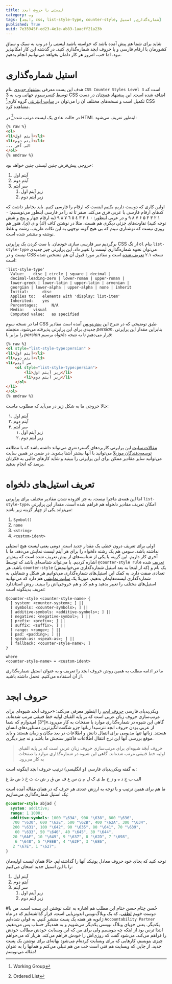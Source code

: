 ```yaml
---
title: لیستی با حروف ابجد
category: وب
tags: [ابجد, css, list-style-type, counter-style, شماره‌گذاری, استیل]
published: True
uuid: 7e35945f-ed23-4e1e-ab83-1aacff21a23b
---
```

شاید برای شما هم پیش آمده باشد که خواسته باشید لیستی را در وب به سبک و سیاق کشورمان با ارقام فارسی و یا حروف ابجد شماره‌گذاری کنید. در گذشته این کار امکانپذیر نبود. اما خب، امروز هر کار دلمان بخواهد می‌توانیم انجام بدهیم.


# استیل شماره‌گذاری
هدف این پست معرفی [پیشنهاد جدیدی](http://www.w3.org/TR/css-counter-styles-3/) بنام `CSS Counter Styles Level 3` است که توسط کنسرسیوم جهانی وب به 3 CSS اضافه شده است. این پیشنهاد همچنان در دست تکمیل است و نسخه‌های مختلف آن را می‌توان در [سایت اینترنتی](https://drafts.csswg.org/css-counter-styles-3/) گروه کاری[^1] CSS  مشاهده کرد. 

در حالت عادی یک لیست مرتب شده[^2] در HTML اینطور تعریف می‌شود:

~~~html
{% raw %}
<ol>
<li>آیتم اول</li>
<li>آیتم دوم</li>
... الی آخر
</ol>
{% endraw %}
~~~

خروجی پیش‌فرض چنین لیستی چنین خواهد بود:

<ol style="list-style-type:decimal" >
<li>آیتم اول</li>
<li>آیتم دوم</li>
<li>سر آیتم
    <ol style="list-style-type:decimal">
        <li>زیر آیتم اول</li>
        <li>زیر آیتم دوم</li>
    </ol>
</li>
</ol>

اولین کاری که دوست داریم بکنیم اینست که ارقام را فارسی کنیم. باید بخاطر داشت که کدهای ارقام فارسی با عربی فرق می‌کند. صفر تا نه را در فارسی اینطور می‌نویسیم: ۰ ۱ ۲ ۳ ۴ ۵ ۶ ۷ ۸ ۹ و در عربی اینطور: ٠ ١ ٢ ٣ ٤ ٥ ٦ ٧ ٨ ٩ (به ارقام چهار و پنج و شش توجه کنید) تفاوت‌های جزئی دیگری هم هست، مثلا در نوشتن کاف (ك) و ی (ي). هنوز هم روزی نیست که نوشتاری نبینم که بی هیچ گونه توجهی به این نکات ظریف، زشت و غلط نوشته و منتشر شده است.

برگردیم سر فارسی سازی خودمان. با ست کردن ‬یک پراپرتی CSS از تگ `ol` بنام `list-style-type` می‌توان نحوه شماره‌گذاری لیست را تغییر داد. این پراپرتی چیز جدیدی نیست و در CSS نسخه ۲.۱ ‬‬[تعریف شده](http://www.w3.org/TR/CSS2/generate.html#propdef-list-style-type) است و مقادیر مورد قبول آن هم مشخص شده است:

~~~text
'list-style-type'
  Value:  	disc | circle | square | decimal | 
  decimal-leading-zero | lower-roman | upper-roman | 
  lower-greek | lower-latin | upper-latin | armenian | 
  georgian | lower-alpha | upper-alpha | none | inherit
  Initial:  	disc
  Applies to:  	elements with 'display: list-item'
  Inherited:  	yes
  Percentages:  	N/A
  Media:  	visual
  Computed value:  	as specified 
~~~

اما در نسخه سوم CSS طبق توضیحی که در شرح این [پیش‌نویس](https://drafts.csswg.org/css-counter-styles-3) آمده است مقادیر جدیدی برای این پراپرتی پذیرفته می‌شود، منجمله _persian_. بنابراین مقدار این پراپرتی را برابر با _persian_ قرار می‌دهیم تا به نتیجه دلخواه برسیم:

~~~html
{% raw %}
<ol style="list-style-type:persian" >
<li>آیتم اول</li>
<li>آیتم دوم</li>
<li>سر آیتم
    <ol style="list-style-type:persian">
        <li>زیر آیتم اول</li>
        <li>زیر آیتم دوم</li>
    </ol>
</li>
</ol>
{% endraw %}
~~~


حالا خروجی ما به شکل زیر در می‌آید که مطلوب ماست:


<ol style="list-style-type:persian" >
<li>آیتم اول</li>
<li>آیتم دوم</li>
<li>سر آیتم
    <ol style="list-style-type:persian">
        <li>زیر آیتم اول</li>
        <li>زیر آیتم دوم</li>
    </ol>
</li>
</ol>

این پراپرتی کاربردهای گسترده‌تری می‌تواند داشته باشد که با مطالعه ‎[مقالات سایت توسعه‌دهندگان موزیلا](https://developer.mozilla.org/en-US/docs/Web/CSS/list-style-type)  می‌توانید با آنها بیشتر آشنا بشوید. در ضمن در همین سایت می‌توانید سایر مقادیر ممکن برای این پراپرتی را ببینید و شاید کارهای جالبی به فکرتان برسد که انجام بدهید.

# تعریف استیل‌های دلخواه
اما این همه‌ی ماجرا نیست. به جز افزوده شدن مقادیر مختلف برای پراپرتی `list-style-type`، امکان تعریف مقادیر دلخواه هم فراهم شده است. مقدار این پراپرتی می‌تواند یکی از چهار گزینه زیر باشد:

1. `Symbol()`
2. `none`
3. `<string>`
4. `<custom-ident>`

اولی برای تعریف درون خطی یک مقدار جدید است. دومی یعنی لیست هیچ استیلی نداشته باشد. سومی هم یک رشته دلخواه را برای هر آیتم لیست نمایش می‌دهد. ما با آخری کار داریم. این گزینه یا یکی از شناسه‌های از پیش تعریف شده است که پیش‌تر اشاره کردیم. یا می‌تواند شناسه‌ای باشد که توسط `@counter-style rule` ‬[تعریف](https://developer.mozilla.org/en-US/docs/Web/CSS/@counter-style) شده باشد. هر `counter-style` (که از اینجا به بعد استیل شماره‌گذاری می‌خوانیمش) یک نام و تعدادی صفت دارد. به کمک این استیل‌های شماره‌گذاری می‌توانیم هر شکل و شمایلی به شماره‌گذاری لیست‌هایمان بدهیم. موزیلا یک [سایت نمایشی](https://mdn.github.io/css-counter-style-demo/) هم دارد که می‌توانید استیل‌های مختلف را تغییر بدهید و هم کد و هم خروجی‌اش را ببینید. روش استاندارد تعریف بدینگونه است:

~~~text
@counter-style <counter-style-name> {
  [ system: <counter-system>; ] ||
  [ symbols: <counter-symbols>; ] ||
  [ additive-symbols: <additive-symbols>; ] ||
  [ negative: <negative-symbol>; ] ||
  [ prefix: <prefix>; ] ||
  [ suffix: <suffix>; ] ||
  [ range: <range>; ] ||
  [ pad: <padding>; ] ||
  [ speak-as: <speak-as>; ] ||
  [ fallback: <counter-style-name>; ]
}

where 
<counter-style-name> = <custom-ident>
~~~

ما در ادامه مطلب به همین روش حروف ابجد را تعریف و به عنوان استیل شماره‌گذاری از آن استفاده می‌کنیم. تحمل داشته باشید.

# حروف ابجد
ویکی‌پدیای فارسی [حروف ابجد](https://fa.wikipedia.org/wiki/%D8%A7%D8%A8%D8%AC%D8%AF) را اینطور معرفی می‌کند: «حروف اَبجَد شیوه‌ای برای مرتب‌سازی حروف زبان عربی است که بر پایه الفبای اولیه خط فنیقی مرتب شده‌اند. گاهی این شیوه در شماره‌گذاری موارد یا صفحات به کار می‌رود.»‏‏[^3] امیدوارم که شما از عربی بودن حروف ابجد نترسید! زبانها جزو شگفت‌انگیزترین دستاوردهای انسان هستند. زبانها تنها مدیومی برای انتقال دانش و اطلاعات در بعد مکان و زمان هستند و باید موقع بررسی آنها این نرخ انتقال اطلاعات فاکتور سنجش ما باشد و نه چیز دیگری.


> حروف اَبجَد شیوه‌ای برای مرتب‌سازی حروف زبان عربی است که بر پایه الفبای اولیه خط فنیقی مرتب شده‌اند. گاهی این شیوه در شماره‌گذاری موارد یا صفحات به کار می‌رود.‏‏

به گفته ویکی‌پدیای فارسی (و انگلیسی) ترتیب حروف ابجد اینگونه است:

 الف 	ب 	ج 	د 	ه 	و 	ز 	ح 	ط 	ی 	ک 	ل 	م 	ن 	س 	ع 	ف 	ص 	ق 	ر 	ش 	ت 	ث 	خ 	ذ 	ض 	ظ 	غ
 
ما هم برای همین ترتیب و با توجه به ارزش عددی هر حرف که در همان مقاله آمده است یک استیل شماره‌گذاری می‌سازیم:


~~~css
@counter-style abjad {
  system: additive;
  range: 1 1000;
  additive-symbols: 1000 "\63A", 900 "\638", 800 "\636",
   700 "\630", 600 "\62E", 500 "\62B", 400 "\62A", 300 "\634",
   200 "\631", 100 "\642", 90 "\635", 80 "\641", 70 "\639",
    60 "\633", 50 "\646", 40 "\645", 30 "\644",
   20 "\6AF", 10 "\649", 9 "\637", 8 "\62D", 7 "\698",
    6 "\648", 5 "\FEEB", 4 "\62F", 3 "\686",
   2 "\67E", 1 "\627";
}
~~~


توجه کنید که بجای خود حروف معادل یونیکد آنها را گذاشته‌ایم. حالا همان لیست اولیه‌مان را با این استیل جدید امتحان می‌کنیم:

<ol style="list-style-type:abjad" >
<li>آیتم اول</li>
<li>آیتم دوم</li>
<li>سر آیتم
    <ol style="list-style-type:abjad">
        <li>زیر آیتم اول</li>
        <li>زیر آیتم دوم</li>
    </ol>
</li>
</ol>


#حُسن خِتام
حسن ختام این مطلب هم اشاره به علت نوشتن این پست است. من با دوست خوبم ‏[لطفی](http://luthfi.idris.web.id/)، که یک وبلاگ‌نویس اندونزیایی است، قرار گذاشته‌ایم که در ماه ژانویه هر هفته یک پست منتشر کنیم. به قولی شده‌ایم `Accountability Partner` یکدیگر. یعنی جویای وبلاگ نویسی یکدیگر می‌شویم و به همدیگر حساب پس می‌دهیم. ابتدا ترس بود از اینکه چه بنویسیم ولی برای من که این وبسایت خودش مطالب خودش را فراهم می‌کند. می‌شود گفت که روزی‌اش را خودش فراهم می‌کند. هربار که می‌خواهم چیزی بنویسم، کارهایی که برای وبسایت کرده‌ام می‌شود بهانه‌ای برای نوشتن یک پست جدید. از جایی که وبسایت هم فنی است خب من هم تنبلی می‌کنم و همانها را به عنوان مقاله می‌نویسم!

[^1]: Working Group
[^2]: Ordered List


